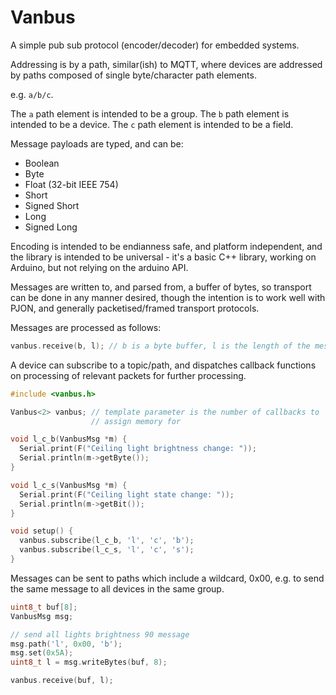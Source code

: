 # Vanbus

A simple pub sub protocol (encoder/decoder) for embedded systems.

Addressing is by a path, similar(ish) to MQTT, where devices are addressed by
paths composed of single byte/character path elements.

e.g. `a/b/c`.

The `a` path element is intended to be a group.
The `b` path element is intended to be a device.
The `c` path element is intended to be a field.

Message payloads are typed, and can be:

- Boolean
- Byte
- Float (32-bit IEEE 754)
- Short
- Signed Short
- Long
- Signed Long

Encoding is intended to be endianness safe, and platform independent, and the
library is intended to be universal - it's a basic C++ library, working on
Arduino, but not relying on the arduino API.

Messages are written to, and parsed from, a buffer of bytes, so transport can
be done in any manner desired, though the intention is to work well with PJON,
and generally packetised/framed transport protocols.

Messages are processed as follows:

```c++
vanbus.receive(b, l); // b is a byte buffer, l is the length of the message
```

A device can subscribe to a topic/path, and dispatches callback functions on
processing of relevant packets for further processing.

```c++
#include <vanbus.h>

Vanbus<2> vanbus; // template parameter is the number of callbacks to
                  // assign memory for

void l_c_b(VanbusMsg *m) {
  Serial.print(F("Ceiling light brightness change: "));
  Serial.println(m->getByte());
}

void l_c_s(VanbusMsg *m) {
  Serial.print(F("Ceiling light state change: "));
  Serial.println(m->getBit());
}

void setup() {
  vanbus.subscribe(l_c_b, 'l', 'c', 'b');
  vanbus.subscribe(l_c_s, 'l', 'c', 's');
}
```

Messages can be sent to paths which include a wildcard, 0x00, e.g. to send the
same message to all devices in the same group.

```c++
uint8_t buf[8];
VanbusMsg msg;

// send all lights brightness 90 message
msg.path('l', 0x00, 'b');
msg.set(0x5A);
uint8_t l = msg.writeBytes(buf, 8);

vanbus.receive(buf, l);
```
